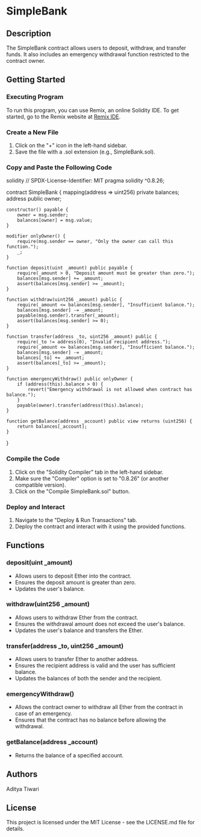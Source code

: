 # SimpleBank

## Description

The SimpleBank contract allows users to deposit, withdraw, and transfer funds. It also includes an emergency withdrawal function restricted to the contract owner.

## Getting Started

### Executing Program

To run this program, you can use Remix, an online Solidity IDE. To get started, go to the Remix website at [Remix IDE](https://remix.ethereum.org).

### Create a New File

1. Click on the "+" icon in the left-hand sidebar.
2. Save the file with a .sol extension (e.g., SimpleBank.sol).

### Copy and Paste the Following Code

solidity
// SPDX-License-Identifier: MIT
pragma solidity ^0.8.26;

contract SimpleBank {
    mapping(address => uint256) private balances;
    address public owner;

    constructor() payable {
        owner = msg.sender;
        balances[owner] = msg.value;
    }

    modifier onlyOwner() {
        require(msg.sender == owner, "Only the owner can call this function.");
        _;
    }

    function deposit(uint _amount) public payable {
        require(_amount > 0, "Deposit amount must be greater than zero.");
        balances[msg.sender] += _amount;
        assert(balances[msg.sender] >= _amount);
    }

    function withdraw(uint256 _amount) public {
        require(_amount <= balances[msg.sender], "Insufficient balance.");
        balances[msg.sender] -= _amount;
        payable(msg.sender).transfer(_amount);
        assert(balances[msg.sender] >= 0);
    }

    function transfer(address _to, uint256 _amount) public {
        require(_to != address(0), "Invalid recipient address.");
        require(_amount <= balances[msg.sender], "Insufficient balance.");
        balances[msg.sender] -= _amount;
        balances[_to] += _amount;
        assert(balances[_to] >= _amount);
    }

    function emergencyWithdraw() public onlyOwner {
        if (address(this).balance > 0) {
            revert("Emergency withdrawal is not allowed when contract has balance.");
        }
        payable(owner).transfer(address(this).balance);
    }

    function getBalance(address _account) public view returns (uint256) {
        return balances[_account];
    }
}


### Compile the Code

1. Click on the "Solidity Compiler" tab in the left-hand sidebar.
2. Make sure the "Compiler" option is set to "0.8.26" (or another compatible version).
3. Click on the "Compile SimpleBank.sol" button.

### Deploy and Interact

1. Navigate to the "Deploy & Run Transactions" tab.
2. Deploy the contract and interact with it using the provided functions.

## Functions

### deposit(uint _amount)

- Allows users to deposit Ether into the contract.
- Ensures the deposit amount is greater than zero.
- Updates the user's balance.

### withdraw(uint256 _amount)

- Allows users to withdraw Ether from the contract.
- Ensures the withdrawal amount does not exceed the user's balance.
- Updates the user's balance and transfers the Ether.

### transfer(address _to, uint256 _amount)

- Allows users to transfer Ether to another address.
- Ensures the recipient address is valid and the user has sufficient balance.
- Updates the balances of both the sender and the recipient.

### emergencyWithdraw()

- Allows the contract owner to withdraw all Ether from the contract in case of an emergency.
- Ensures that the contract has no balance before allowing the withdrawal.

### getBalance(address _account)

- Returns the balance of a specified account.

## Authors

Aditya Tiwari

## License

This project is licensed under the MIT License - see the LICENSE.md file for details.
